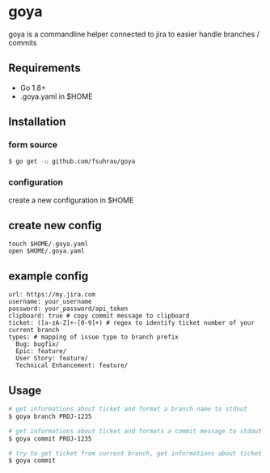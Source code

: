 # goya
goya is a commandline helper connected to jira to easier handle branches / commits

## Requirements
- Go 1.8+
- .goya.yaml in $HOME

## Installation
### form source
``` bash
$ go get -u github.com/fsuhrau/goya
```

### configuration
create a new configuration in $HOME
## create new config
```
touch $HOME/.goya.yaml
open $HOME/.goya.yaml
```

## example config
```
url: https://my.jira.com
username: your_username
password: your_password/api_token
clipboard: true # copy commit message to clipboard
ticket: ([a-zA-Z]+-[0-9]+) # regex to identify ticket number of your current branch
types: # mapping of issue type to branch prefix
  Bug: bugfix/
  Epic: feature/
  User Story: feature/
  Technical Enhancement: feature/
```

## Usage
``` bash
# get informations about ticket and format a branch name to stdout
$ goya branch PROJ-1235

# get informations about ticket and formats a commit message to stdout or clipboard (.goya.yaml)
$ goya commit PROJ-1235

# try to get ticket from current branch, get informations about ticket and formats a commit message to stdout or clipboard (.goya.yaml)
$ goya commit 
```
